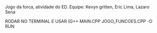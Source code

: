 Jogo da forca, atividade do ED.
Equipe: Kevyn gritten, Eric Lima, Lazaro Sena

RODAR NO TERMINAL E USAR (G++ MAIN.CPP JOGO_FUNCOES.CPP -O RUN
